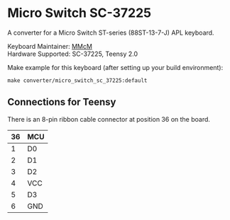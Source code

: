 # Micro Switch SC-37225

A converter for a Micro Switch ST-series (88ST-13-7-J) APL keyboard.

Keyboard Maintainer: [MMcM](https://github.com/MMcM)  
Hardware Supported: SC-37225, Teensy 2.0

Make example for this keyboard (after setting up your build environment):

    make converter/micro_switch_sc_37225:default

## Connections for Teensy

There is an 8-pin ribbon cable connector at position 36 on the board.

| 36 | MCU |
|----|-----|
| 1  | D0  |
| 2  | D1  |
| 3  | D2  |
| 4  | VCC |
| 5  | D3  |
| 6  | GND |
